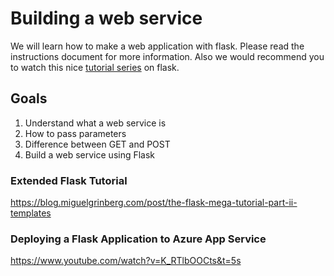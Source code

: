 # Building a web service 

We will learn how to make a web application with flask. Please 
read the instructions document for more information. 
Also we would recommend you to watch this nice <a href="https://youtu.be/mqhxxeeTbu0">tutorial series</a> on flask.

## Goals

1. Understand what a web service is
2. How to pass parameters
3. Difference between GET and POST
4. Build a web service using Flask

### Extended Flask Tutorial

https://blog.miguelgrinberg.com/post/the-flask-mega-tutorial-part-ii-templates

### Deploying a Flask Application to Azure App Service

https://www.youtube.com/watch?v=K_RTlbOOCts&t=5s
